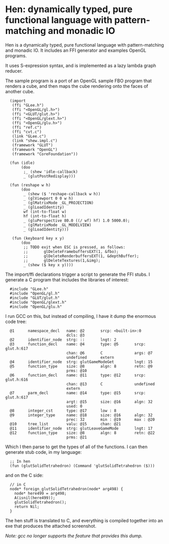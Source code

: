 Hen: dynamically typed, pure functional language with pattern-matching and monadic IO
====


Hen is a dynamically typed, pure functional language with pattern-matching and
monadic IO. It includes an FFI generator and examples OpenGL programs.

It uses S-expression syntax, and is implemented as a lazy lambda graph reducer.

The sample program is a port of an OpenGL sample FBO program that renders a
cube, and then maps the cube rendering onto the faces of another cube.

```
  (import
   (ffi "GLee.h")
   (ffi "<OpenGL/gl.h>")
   (ffi "<GLUT/glut.h>")
   (ffi "<OpenGL/glext.h>")
   (ffi "<OpenGL/glu.h>")
   (ffi "ref.c")
   (ffi "cvt.c")
   (link "GLee.c")
   (link "shew.impl.c")
   (framework "GLUT")
   (framework "OpenGL")
   (framework "CoreFoundation"))

  (fun (idle)
       (doo
        ;_ (shew 'idle-callback)
        _ (glutPostRedisplay)))

  (fun (reshape w h)
       (doo
        _ (shew ($ 'reshape-callback w h))
        _ (glViewport 0 0 w h)
        _ (glMatrixMode _GL_PROJECTION)
        _ (glLoadIdentity)
        wf (int-to-float w)
        hf (int-to-float h)
        _ (gluPerspective 80.0 ((/ wf) hf) 1.0 5000.0);
        _ (glMatrixMode _GL_MODELVIEW)
        _ (glLoadIdentity)))

   (fun (keyboard key x y)
       (doo
        ;; TODO exit when ESC is pressed, as follows:
        ;;       glDeleteFramebuffersEXT(1, &fbo);
        ;;       glDeleteRenderbuffersEXT(1, &depthBuffer);
        ;;       glDeleteTextures(1,&img);
        _ (shew ($ key x y))))
```

The import/ffi declarations trigger a script to generate the FFI
stubs.  I generate a C program that includes the libraries of interest:

```
  #include "GLee.h"
  #include "OpenGL/gl.h"
  #include "GLUT/glut.h"
  #include "OpenGL/glext.h"
  #include "OpenGL/glu.h"
```

I run GCC on this, but instead of compiling, I have it dump the
enormous code tree:

```
  @1      namespace_decl   name: @2       srcp: <built-in>:0      
                           dcls: @3      
  @2      identifier_node  strg: ::       lngt: 2       
  @3      function_decl    name: @4       type: @5       srcp: glut.h:617    
                           chan: @6       C              args: @7      
                           undefined      extern        
  @4      identifier_node  strg: glutGameModeGet         lngt: 15      
  @5      function_type    size: @8       algn: 8        retn: @9      
                           prms: @10     
  @6      function_decl    name: @11      type: @12      srcp: glut.h:616    
                           chan: @13      C              undefined     
                           extern        
  @7      parm_decl        name: @14      type: @15      srcp: glut.h:617    
                           argt: @15      size: @16      algn: 32      
                           used: 0       
  @8      integer_cst      type: @17      low : 8       
  @9      integer_type     name: @18      size: @16      algn: 32      
                           prec: 32       min : @19      max : @20     
  @10     tree_list        valu: @15      chan: @21     
  @11     identifier_node  strg: glutLeaveGameMode       lngt: 17      
  @12     function_type    size: @8       algn: 8        retn: @22     
                           prms: @21     
```

Which I then parse to get the types of all of the functions.  I can
then generate stub code, in my language:

```
  ;; In hen
  (fun (glutSolidTetrahedron) (Command 'glutSolidTetrahedron ($)))
```

  and on the C side:

```
  // in C
  node* foreign_glutSolidTetrahedron(node* arg498) {
    node* here499 = arg498;
    A(isnil(here499));
    glutSolidTetrahedron();
    return Nil;
  }
```

The hen stuff is translated to C, and everything is compiled together
into an exe that produces the attached screenshot.

*Note: gcc no longer supports the feature that provides this dump.*
